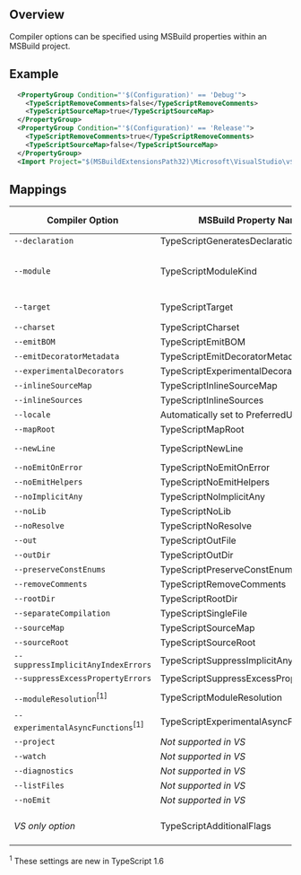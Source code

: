## Overview
Compiler options can be specified using MSBuild properties within an MSBuild project.

## Example

```XML
  <PropertyGroup Condition="'$(Configuration)' == 'Debug'">
    <TypeScriptRemoveComments>false</TypeScriptRemoveComments>
    <TypeScriptSourceMap>true</TypeScriptSourceMap>
  </PropertyGroup>
  <PropertyGroup Condition="'$(Configuration)' == 'Release'">
    <TypeScriptRemoveComments>true</TypeScriptRemoveComments>
    <TypeScriptSourceMap>false</TypeScriptSourceMap>
  </PropertyGroup>
  <Import Project="$(MSBuildExtensionsPath32)\Microsoft\VisualStudio\v$(VisualStudioVersion)\TypeScript\Microsoft.TypeScript.targets" Condition="Exists('$(MSBuildExtensionsPath32)\Microsoft\VisualStudio\v$(VisualStudioVersion)\TypeScript\Microsoft.TypeScript.targets')" />
```

## Mappings

Compiler Option   | MSBuild Property Name | Allowed Values
------------------|-----------------------|-----------------
`--declaration`     | TypeScriptGeneratesDeclarations | boolean
`--module`          | TypeScriptModuleKind  | `AMD`, `CommonJs`, `UMD`, or `System`
`--target`          | TypeScriptTarget      | `ES3`, `ES5`, or `ES6`
`--charset`         | TypeScriptCharset     |                           
`--emitBOM`         | TypeScriptEmitBOM     | boolean     
`--emitDecoratorMetadata` | TypeScriptEmitDecoratorMetadata | boolean
`--experimentalDecorators` | TypeScriptExperimentalDecorators | boolean
`--inlineSourceMap` | TypeScriptInlineSourceMap |  boolean
`--inlineSources`   | TypeScriptInlineSources|  boolean
`--locale`          | Automatically set to PreferredUILang value |
`--mapRoot`         | TypeScriptMapRoot       | File path 
`--newLine`         | TypeScriptNewLine       | `CRLF` or `LF`
`--noEmitOnError`   | TypeScriptNoEmitOnError | boolean
`--noEmitHelpers`   | TypeScriptNoEmitHelpers | boolean
`--noImplicitAny`   | TypeScriptNoImplicitAny | boolean
`--noLib`           | TypeScriptNoLib       | boolean
`--noResolve`       | TypeScriptNoResolve   | boolean
`--out`             | TypeScriptOutFile     | File path
`--outDir`          | TypeScriptOutDir      | File path
`--preserveConstEnums` | TypeScriptPreserveConstEnums | boolean
`--removeComments`  | TypeScriptRemoveComments | boolean
`--rootDir`         | TypeScriptRootDir        | File path
`--separateCompilation` | TypeScriptSingleFile | boolean
`--sourceMap`       | TypeScriptSourceMap      | File path                         
`--sourceRoot`      | TypeScriptSourceRoot     | File path
`--suppressImplicitAnyIndexErrors` | TypeScriptSuppressImplicitAnyIndexErrors | boolean
`--suppressExcessPropertyErrors`  |  TypeScriptSuppressExcessPropertyErrors | boolean
`--moduleResolution`<sup>[1]</sup> | TypeScriptModuleResolution | `Classic` or `NodeJs`
`--experimentalAsyncFunctions`<sup>[1]</sup> | TypeScriptExperimentalAsyncFunctions | boolean
`--project`         | *Not supported in VS* | 
`--watch`           | *Not supported in VS* |
`--diagnostics`     | *Not supported in VS* |
`--listFiles`       | *Not supported in VS* |
`--noEmit`          | *Not supported in VS* |
*VS only option*  | TypeScriptAdditionalFlags | *Any compiler option*

<sup>1</sup> These settings are new in TypeScript 1.6 
